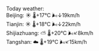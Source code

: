 Today weather:  
Beijing: ☀️ 🌡️+17°C 🌬️↓19km/h  
Tianjin: ☀️ 🌡️+18°C 🌬️↓22km/h  
Shijiazhuang: ⛅️  🌡️+20°C 🌬️↙8km/h  
Tangshan: ☁️ 🌡️+19°C 🌬️↙15km/h  
